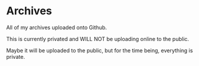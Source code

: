 # Archives
All of my archives uploaded onto Github.

This is currently privated and WILL NOT be uploading online to the public.

Maybe it will be uploaded to the public, but for the time being, everything is private.
